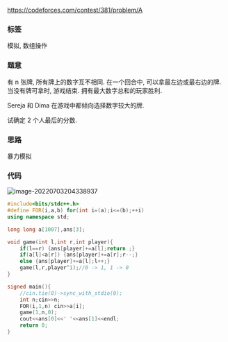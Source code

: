 https://codeforces.com/contest/381/problem/A

### 标签

模拟, 数组操作

### 题意

有 n 张牌, 所有牌上的数字互不相同. 在一个回合中, 可以拿最左边或最右边的牌. 当没有牌可拿时, 游戏结束. 拥有最大数字总和的玩家胜利.

Sereja 和 Dima 在游戏中都倾向选择数字较大的牌. 

试确定 2 个人最后的分数.

### 思路

暴力模拟

### 代码

![image-20220703204338937](https://nme-200t.oss-cn-hangzhou.aliyuncs.com/template/202207032043967.png)

```cpp
#include<bits/stdc++.h>
#define FOR(i,a,b) for(int i=(a);i<=(b);++i)
using namespace std;

long long a[1007],ans[3];

void game(int l,int r,int player){
	if(l==r) {ans[player]+=a[l];return ;}
	if(a[l]<a[r]) {ans[player]+=a[r];r--;}
	else {ans[player]+=a[l];l++;}
	game(l,r,player^1);//0 -> 1, 1 -> 0
}

signed main(){
	//cin.tie(0)->sync_with_stdio(0);
	int n;cin>>n;
	FOR(i,1,n) cin>>a[i];
	game(1,n,0);
	cout<<ans[0]<<' '<<ans[1]<<endl;
	return 0;
}
```

